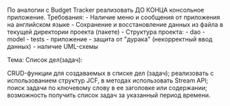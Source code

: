 По аналогии с Budget Tracker реализовать ДО КОНЦА консольное приложение.
Требования: - Наличие меню и сообщения от приложения на английском языке - Сохранение и восстановление данных из файла в текущей директории проекта (пакете) - 
Структура проекта: - dao - model - tests - приложение - защита от "дурака" (некорректный ввод данных) - наличие UML-схемы

Тема:
Список дел(задач):

CRUD-функции для создаваемых в списке дел (задач);
реализовать с использованием структур JCF, в методах использовать Stream API;
поиск задачи по ключевому слову в ее заголовке или содержании;
возможность получить список задач за указанный период времени.
